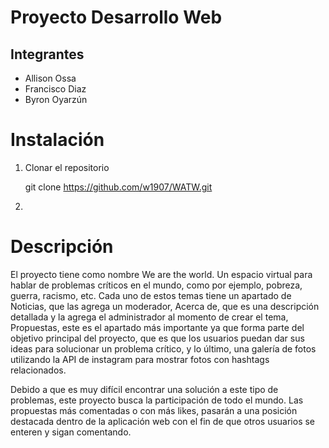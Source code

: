 # Proyecto Desarrollo Web

## Integrantes

- Allison Ossa
- Francisco Diaz
- Byron Oyarzún

# Instalación

 1. Clonar el repositorio
 
    git clone https://github.com/w1907/WATW.git
    
2. 

# Descripción

El proyecto tiene como nombre We are the world. Un espacio virtual para hablar de problemas críticos en el mundo, como por ejemplo, pobreza, guerra, racismo, etc. Cada uno de estos temas tiene un apartado de Noticias, que las agrega un moderador, Acerca de, que es una descripción detallada y la agrega el administrador al momento de crear el tema, Propuestas, este es el apartado más importante ya que forma parte del objetivo principal del proyecto, que es que los usuarios puedan dar sus ideas para solucionar un problema crítico, y lo último, una galería de fotos utilizando la API de instagram para mostrar fotos con hashtags relacionados.

Debido a que es muy difícil encontrar una solución a este tipo de problemas, este proyecto busca la participación de todo el mundo. Las propuestas más comentadas o con más likes, pasarán a una posición destacada dentro de la aplicación web con el fin de que otros usuarios se enteren y sigan comentando.